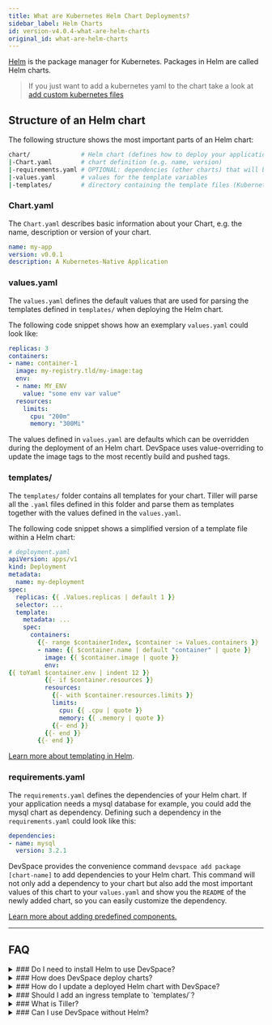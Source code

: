 ```yaml
---
title: What are Kubernetes Helm Chart Deployments?
sidebar_label: Helm Charts
id: version-v4.0.4-what-are-helm-charts
original_id: what-are-helm-charts
---
```


[Helm](https://helm.sh/) is the package manager for Kubernetes. Packages in Helm are called Helm charts.

> If you just want to add a kubernetes yaml to the chart take a look at [add custom kubernetes files](../../../cli/deployment/kubernetes-manifests/configuration/overview-specification#devspace-add-deployment-name-manifests-my-manifests)

## Structure of an Helm chart
The following structure shows the most important parts of an Helm chart:
```bash
chart/              # Helm chart (defines how to deploy your application)
|-Chart.yaml        # chart definition (e.g. name, version)
|-requirements.yaml # OPTIONAL: dependencies (other charts) that will be deployed together with your chart
|-values.yaml       # values for the template variables
|-templates/        # directory containing the template files (Kubernetes manifests)
```
### Chart.yaml
The `Chart.yaml` describes basic information about your Chart, e.g. the name, description or version of your chart.
```yaml
name: my-app
version: v0.0.1
description: A Kubernetes-Native Application
```

### values.yaml
The `values.yaml` defines the default values that are used for parsing the templates defined in `templates/` when deploying the Helm chart.

The following code snippet shows how an exemplary `values.yaml` could look like:
```yaml
replicas: 3
containers:
- name: container-1
  image: my-registry.tld/my-image:tag
  env:
  - name: MY_ENV
    value: "some env var value"
  resources:
    limits:
      cpu: "200m"
      memory: "300Mi"
```
The values defined in `values.yaml` are defaults which can be overridden during the deployment of an Helm chart. DevSpace uses value-overriding to update the image tags to the most recently build and pushed tags.

### templates/
The `templates/` folder contains all templates for your chart. Tiller will parse all the `.yaml` files defined in this folder and parse them as templates together with the values defined in the `values.yaml`. 

The following code snippet shows a simplified version of a template file within a Helm chart:
```yaml
# deployment.yaml
apiVersion: apps/v1
kind: Deployment
metadata:
  name: my-deployment
spec:
  replicas: {{ .Values.replicas | default 1 }}
  selector: ...
  template:
    metadata: ...
    spec:
      containers:
        {{- range $containerIndex, $container := Values.containers }}
        - name: {{ $container.name | default "container" | quote }}
          image: {{ $container.image | quote }}
          env:
{{ toYaml $container.env | indent 12 }}
          {{- if $container.resources }}
          resources:
            {{- with $container.resources.limits }}
            limits:
              cpu: {{ .cpu | quote }}
              memory: {{ .memory | quote }}
            {{- end }}
          {{- end }}
        {{- end }}
```
[Learn more about templating in Helm](https://docs.helm.sh/chart_template_guide/).

### requirements.yaml
The `requirements.yaml` defines the dependencies of your Helm chart. If your application needs a mysql database for example, you could add the mysql chart as dependency. Defining such a dependency in the `requirements.yaml` could look like this:
```yaml
dependencies:
- name: mysql
  version: 3.2.1
```
DevSpace provides the convenience command `devspace add package [chart-name]` to add dependencies to your Helm chart. This command will not only add a dependency to your chart but also add the most important values of this chart to your `values.yaml` and show you the `README` of the newly added chart, so you can easily customize the dependency.

[Learn more about adding predefined components.](../../../cli/deployment/components/configuration/overview-specification#devspace-add-deployment-name-component-mysql-redis)

---
## FAQ

<details>
<summary>
### Do I need to install Helm to use DevSpace?
</summary>
**No.** DevSpace comes with an in-built Helm client and it will automatically install [Tiller](#what-is-tiller), the server-side Helm component, within your Spaces.
</details>

<details>
<summary>
### How does DevSpace deploy charts?
</summary>
When you run `devspace deploy` or `devspace dev`, DevSpace will deploy your chart. This deployment process involves the following steps:
1. Installing or upgrading [Tiller](#what-is-tiller) in your Space
2. Loading the template values from `values.yaml`
3. Updating the image tags in the template values to the most recently image that has been built and pushed by DevSpace (happens in-memory)
4. Opening a connection to the [Tiller](#what-is-tiller) server in your Space (via port-forwarding)
5. Deploying the chart with [Tiller](#what-is-tiller) as new release OR upgrading an existing release
6. [ON ERROR: rollback release to the latest working version (revision)]
</details>

<details>
<summary>
### How do I update a deployed Helm chart with DevSpace?
</summary>
If you changed your chart (e.g. edited the values.yaml), you can simply run `devspace deploy` again and DevSpace will update your existing Helm release (i.e. deployed application).
</details>

<details>
<summary>
### Should I add an ingress template to `templates/`?
</summary>
Generally: **No.** 

The problem with adding an ingress to your Helm chart is that you cannot share your code with other developers because the same hostname (domain) can only be used by one person, otherwise there would be two ingresses using the same domain which will cause problems with the Kubernetes-internal traffic routing. 

You can, however, manually create ingresses or manually edit any ingress that has been automatically created. Use the following command to edit an ingress manually:
```bash
kubectl edit ingress [INGRESS_NAME]
```
Use `kubectl get ingress` to list all ingresses in a Space.
</details>

<details>
<summary>
### What is Tiller?
</summary>
Tiller is the server-side component of Helm which is responsible for instantiating releases within your Kubernetes namespace and for keeping track of different revisions of a release that you deploy over time. Tiller will likely be removed in the future because a lot of Helm users want Helm to become a client-only tool.

Before deploying your application, DevSpace will start a Tiller deployment within your Space which then deploys your application as defined in your Helm chart. You can actually see the tiller pod by running this kubectl command:
```bash
kubectl get po -l name=tiller 
```
</details>

<details>
<summary>
### Can I use DevSpace without Helm?
</summary>
**Yes**. You can simply [add plain Kubernetes manifests as deployments](../../../deployment/kubernetes-manifests/add-manifests) and DevSpace will run `kubectl apply -f [FILE]` instead of using Helm.
</details>
